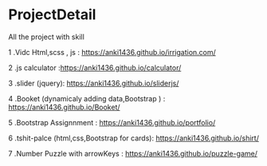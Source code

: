 # ProjectDetail
All the project with skill

1 .Vidc Html,scss , js : https://anki1436.github.io/irrigation.com/

2 .js calculator :https://anki1436.github.io/calculator/

3 .slider (jquery): https://anki1436.github.io/sliderjs/

4 .Booket (dynamicaly adding data,Bootstrap ) : https://anki1436.github.io/Booket/

5 .Bootstrap Assignnment : https://anki1436.github.io/portfolio/

6 .tshit-palce (html,css,Bootstrap for cards): https://anki1436.github.io/shirt/

7 .Number Puzzle with arrowKeys : https://anki1436.github.io/puzzle-game/
